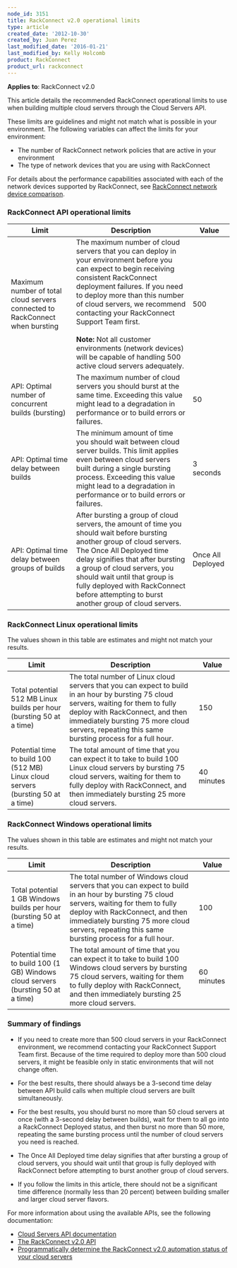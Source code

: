```yaml
---
node_id: 3151
title: RackConnect v2.0 operational limits
type: article
created_date: '2012-10-30'
created_by: Juan Perez
last_modified_date: '2016-01-21'
last_modified_by: Kelly Holcomb
product: RackConnect
product_url: rackconnect
---
```


**Applies to**: RackConnect v2.0

This article details the recommended RackConnect operational limits to use when building multiple cloud servers through the Cloud Servers API.

These limits are guidelines and might not match what is possible in your environment. The following variables can affect the limits for your environment:

-   The number of RackConnect network policies that are active in your environment
-   The type of network devices that you are using with RackConnect

For details about the performance capabilities associated with each of the network devices supported by RackConnect, see [RackConnect network device comparison](/how-to/rackconnect-network-device-comparison).

### RackConnect API operational limits

Limit | Description | Value
--- | --- | ---
Maximum number of total cloud servers connected to RackConnect when bursting | The maximum number of cloud servers that you can deploy in your environment before you can expect to begin receiving consistent RackConnect deployment failures. If you need to deploy more than this number of cloud servers, we recommend contacting your RackConnect Support Team first. <br /><br /> **Note:** Not all customer environments (network devices) will be capable of handling 500 active cloud servers adequately. | 500
API: Optimal number of concurrent builds (bursting) | The maximum number of cloud servers you should burst at the same time. Exceeding this value might lead to a degradation in performance or to build errors or failures. | 50
API: Optimal time delay between builds | The minimum amount of time you should wait between cloud server builds. This limit applies even between cloud servers built during a single bursting process. Exceeding this value might lead to a degradation in performance or to build errors or failures. | 3 seconds
API: Optimal time delay between groups of builds | After bursting a group of cloud servers, the amount of time you should wait before bursting another group of cloud servers. The Once All Deployed time delay signifies that after bursting a group of cloud servers, you should wait until that group is fully deployed with RackConnect before attempting to burst another group of cloud servers. | Once All Deployed

### RackConnect Linux operational limits

The values shown in this table are estimates and might not match your results.

Limit | Description | Value
--- | --- | ---
Total potential 512 MB Linux builds per hour (bursting 50 at a time) | The total number of Linux cloud servers that you can expect to build in an hour by bursting 75 cloud servers, waiting for them to fully deploy with RackConnect, and then immediately bursting 75 more cloud servers, repeating this same bursting process for a full hour. | 150
Potential time to build 100 (512 MB) Linux cloud servers (bursting 50 at a time) | The total amount of time that you can expect it to take to build 100 Linux cloud servers by bursting 75 cloud servers, waiting for them to fully deploy with RackConnect, and then immediately bursting 25 more cloud servers. | 40 minutes

### RackConnect Windows operational limits

The values shown in this table are estimates and might not match your results.

Limit | Description | Value
--- | --- | ---
Total potential 1 GB Windows builds per hour (bursting 50 at a time) | The total number of Windows cloud servers that you can expect to build in an hour by bursting 75 cloud servers, waiting for them to fully deploy with RackConnect, and then immediately bursting 75 more cloud servers, repeating this same bursting process for a full hour. | 100
Potential time to build 100 (1 GB) Windows cloud servers (bursting 50 at a time) | The total amount of time that you can expect it to take to build 100 Windows cloud servers by bursting 75 cloud servers, waiting for them to fully deploy with RackConnect, and then immediately bursting 25 more cloud servers. | 60 minutes

### Summary of findings

- If you need to create more than 500 cloud servers in your RackConnect environment, we recommend contacting your RackConnect Support Team first. Because of the time required to deploy more than 500 cloud servers, it might be feasible only in static environments that will not change often.

- For the best results, there should always be a 3-second time delay between API build calls when multiple cloud servers are built simultaneously.

- For the best results, you should burst no more than 50 cloud servers at once (with a 3-second delay between builds), wait for them to all go into a RackConnect Deployed status, and then burst no more than 50 more, repeating the same bursting process until the number of cloud servers you need is reached.

- The Once All Deployed time delay signifies that after bursting a group of cloud servers, you should wait until that group is fully deployed with RackConnect before attempting to burst another group of cloud servers.

- If you follow the limits in this article, there should not be a significant time difference (normally less than 20 percent) between building smaller and larger cloud server flavors.

For more information about using the available APIs, see the following documentation:

-   [Cloud Servers API documentation](https://developer.rackspace.com/docs/cloud-servers/v2/developer-guide/)
-   [The RackConnect v2.0 API](/how-to/the-rackconnect-v20-api)
-   [Programmatically determine the RackConnect v2.0 automation status of your cloud servers](/how-to/how-to-programmatically-determine-the-rackconnect-v20-automation-status-of-your-cloud)

